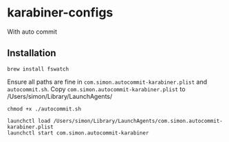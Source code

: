 # karabiner-configs
With auto commit

## Installation

```shell
brew install fswatch
```

Ensure all paths are fine in `com.simon.autocommit-karabiner.plist` and `autocommit.sh`.
Copy `com.simon.autocommit-karabiner.plist` to /Users/simon/Library/LaunchAgents/

```shell
chmod +x ./autocommit.sh
```

```shell
launchctl load /Users/simon/Library/LaunchAgents/com.simon.autocommit-karabiner.plist
launchctl start com.simon.autocommit-karabiner
```